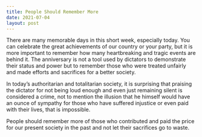 ```yaml
---
title: People Should Remember More
date: 2021-07-04
layout: post
---
```

There are many memorable days in this short week, especially today. You can celebrate the great achievements of our country or your party, but it is more important to remember how many heartbreaking and tragic events are behind it. The anniversary is not a tool used by dictators to demonstrate their status and power but to remember those who were treated unfairly and made efforts and sacrifices for a better society.

In today&#8217;s authoritarian and totalitarian society, it is surprising that praising the dictator for not being loud enough and even just remaining silent is considered a crime, not to mention the illusion that he himself would have an ounce of sympathy for those who have suffered injustice or even paid with their lives, that is impossible.

People should remember more of those who contributed and paid the price for our present society in the past and not let their sacrifices go to waste.
